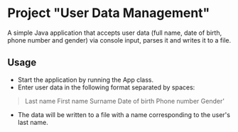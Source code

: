 # __Project "User Data Management"__  
A simple Java application that accepts user data (full name, date of birth, phone number and gender) via console input, parses it and writes it to a file.
## Usage  
- Start the application by running the App class.  
- Enter user data in the following format separated by spaces:  
> Last name First name Surname Date of birth Phone number Gender'  
- The data will be written to a file with a name corresponding to the user's last name.